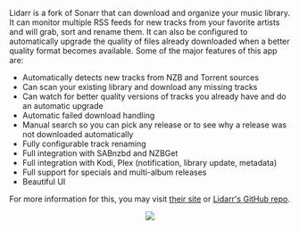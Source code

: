 Lidarr is a fork of Sonarr that can download and organize your music library. It can monitor multiple RSS feeds for new tracks from your favorite artists and will grab, sort and rename them. It can also be configured to automatically upgrade the quality of files already downloaded when a better quality format becomes available. Some of the major features of this app are:

* Automatically detects new tracks from NZB and Torrent sources
* Can scan your existing library and download any missing tracks
* Can watch for better quality versions of tracks you already have and do an automatic upgrade
* Automatic failed download handling
* Manual search so you can pick any release or to see why a release was not downloaded automatically
* Fully configurable track renaming
* Full integration with SABnzbd and NZBGet
* Full integration with Kodi, Plex (notification, library update, metadata)
* Full support for specials and multi-album releases
* Beautiful UI

For more information for this, you may visit [their site](https://lidarr.audio/) or [Lidarr's GitHub repo](https://github.com/lidarr/Lidarr).

<p align="center"><img src="https://docs.usbx.me/uploads/images/gallery/2019-09/scaled-1680-/image-1568640089029.png"></p>